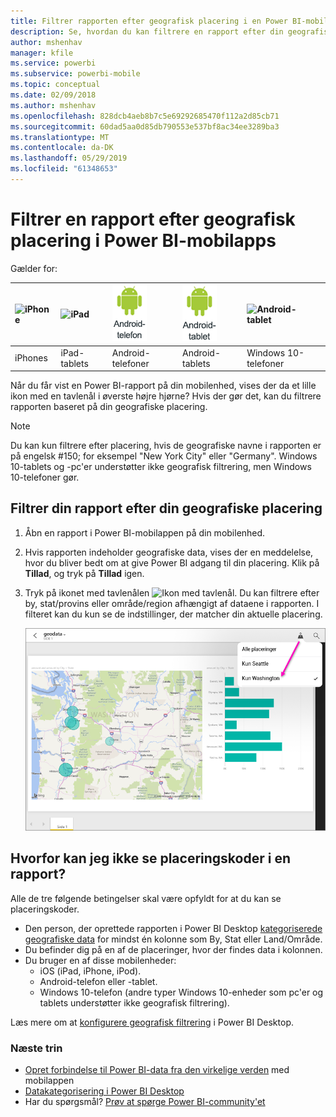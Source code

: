 ```yaml
---
title: Filtrer rapporten efter geografisk placering i en Power BI-mobilapp
description: Se, hvordan du kan filtrere en rapport efter din geografiske placering i din Microsoft Power BI-mobilapp, hvis rapportens ejer har indstillet geografiske koder.
author: mshenhav
manager: kfile
ms.service: powerbi
ms.subservice: powerbi-mobile
ms.topic: conceptual
ms.date: 02/09/2018
ms.author: mshenhav
ms.openlocfilehash: 828dcb4aeb8b7c5e69292685470f112a2d85cb71
ms.sourcegitcommit: 60dad5aa0d85db790553e537bf8ac34ee3289ba3
ms.translationtype: MT
ms.contentlocale: da-DK
ms.lasthandoff: 05/29/2019
ms.locfileid: "61348653"
---
```

# <a name="filter-a-report-by-geographic-location-in-the-power-bi-mobile-apps"></a>Filtrer en rapport efter geografisk placering i Power BI-mobilapps
Gælder for:

| ![iPhone](./media/mobile-apps-geographic-filtering/iphone-logo-50-px.png) | ![iPad](./media/mobile-apps-geographic-filtering/ipad-logo-50-px.png) | ![Android-telefon](./media/mobile-apps-geographic-filtering/android-phone-logo-50-px.png) | ![Android-tablet](./media/mobile-apps-geographic-filtering/android-tablet-logo-50-px.png) | ![Android-tablet](./media/mobile-apps-geographic-filtering/win-10-logo-50-px.png) |
|:--- |:--- |:--- |:--- |:--- |
| iPhones |iPad-tablets |Android-telefoner |Android-tablets |Windows 10-telefoner |

Når du får vist en Power BI-rapport på din mobilenhed, vises der da et lille ikon med en tavlenål i øverste højre hjørne? Hvis der gør det, kan du filtrere rapporten baseret på din geografiske placering.

> [!NOTE]
> Du kan kun filtrere efter placering, hvis de geografiske navne i rapporten er på engelsk #150; for eksempel "New York City" eller "Germany". Windows 10-tablets og -pc'er understøtter ikke geografisk filtrering, men Windows 10-telefoner gør.
> 
> 

## <a name="filter-your-report-by-your-geographic-location"></a>Filtrer din rapport efter din geografiske placering
1. Åbn en rapport i Power BI-mobilappen på din mobilenhed.
2. Hvis rapporten indeholder geografiske data, vises der en meddelelse, hvor du bliver bedt om at give Power BI adgang til din placering. Klik på **Tillad**, og tryk på **Tillad** igen.
3. Tryk på ikonet med tavlenålen ![Ikon med tavlenål](./media/mobile-apps-geographic-filtering/power-bi-mobile-geo-icon.png). Du kan filtrere efter by, stat/provins eller område/region afhængigt af dataene i rapporten. I filteret kan du kun se de indstillinger, der matcher din aktuelle placering.
   
    ![Filter med tavlenål](./media/mobile-apps-geographic-filtering/power-bi-mobile-geo-map-set-filter.png)

## <a name="why-dont-i-see-location-tags-on-a-report"></a>Hvorfor kan jeg ikke se placeringskoder i en rapport?
Alle de tre følgende betingelser skal være opfyldt for at du kan se placeringskoder. 

* Den person, der oprettede rapporten i Power BI Desktop [kategoriserede geografiske data](../../desktop-mobile-geofiltering.md) for mindst én kolonne som By, Stat eller Land/Område.
* Du befinder dig på en af de placeringer, hvor der findes data i kolonnen.
* Du bruger en af disse mobilenheder:
  * iOS (iPad, iPhone, iPod).
  * Android-telefon eller -tablet.
  * Windows 10-telefon (andre typer Windows 10-enheder som pc'er og tablets understøtter ikke geografisk filtrering).

Læs mere om at [konfigurere geografisk filtrering](../../desktop-mobile-geofiltering.md) i Power BI Desktop.

### <a name="next-steps"></a>Næste trin
* [Opret forbindelse til Power BI-data fra den virkelige verden](mobile-apps-data-in-real-world-context.md) med mobilappen
* [Datakategorisering i Power BI Desktop](../../desktop-data-categorization.md) 
* Har du spørgsmål? [Prøv at spørge Power BI-community'et](http://community.powerbi.com/)

